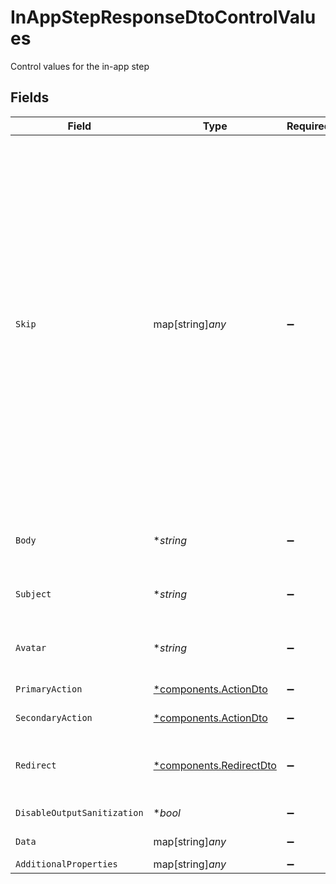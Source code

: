# InAppStepResponseDtoControlValues

Control values for the in-app step


## Fields

| Field                                                                                                                                                                                                        | Type                                                                                                                                                                                                         | Required                                                                                                                                                                                                     | Description                                                                                                                                                                                                  | Example                                                                                                                                                                                                      |
| ------------------------------------------------------------------------------------------------------------------------------------------------------------------------------------------------------------ | ------------------------------------------------------------------------------------------------------------------------------------------------------------------------------------------------------------ | ------------------------------------------------------------------------------------------------------------------------------------------------------------------------------------------------------------ | ------------------------------------------------------------------------------------------------------------------------------------------------------------------------------------------------------------ | ------------------------------------------------------------------------------------------------------------------------------------------------------------------------------------------------------------ |
| `Skip`                                                                                                                                                                                                       | map[string]*any*                                                                                                                                                                                             | :heavy_minus_sign:                                                                                                                                                                                           | JSONLogic filter conditions for conditionally skipping the step execution. Supports complex logical operations with AND, OR, and comparison operators. See https://jsonlogic.com/ for full typing reference. | {<br/>"and": [<br/>{<br/>"==": [<br/>{<br/>"var": "payload.tier"<br/>},<br/>"pro"<br/>]<br/>},<br/>{<br/>"==": [<br/>{<br/>"var": "subscriber.data.role"<br/>},<br/>"admin"<br/>]<br/>},<br/>{<br/>"\u003e": [<br/>{<br/>"var": "payload.amount"<br/>},<br/>"4"<br/>]<br/>}<br/>]<br/>} |
| `Body`                                                                                                                                                                                                       | **string*                                                                                                                                                                                                    | :heavy_minus_sign:                                                                                                                                                                                           | Content/body of the in-app message. Required if subject is empty.                                                                                                                                            |                                                                                                                                                                                                              |
| `Subject`                                                                                                                                                                                                    | **string*                                                                                                                                                                                                    | :heavy_minus_sign:                                                                                                                                                                                           | Subject/title of the in-app message. Required if body is empty.                                                                                                                                              |                                                                                                                                                                                                              |
| `Avatar`                                                                                                                                                                                                     | **string*                                                                                                                                                                                                    | :heavy_minus_sign:                                                                                                                                                                                           | URL for an avatar image. Must be a valid URL or start with / or {{ variable }}.                                                                                                                              |                                                                                                                                                                                                              |
| `PrimaryAction`                                                                                                                                                                                              | [*components.ActionDto](../../models/components/actiondto.md)                                                                                                                                                | :heavy_minus_sign:                                                                                                                                                                                           | Primary action button details.                                                                                                                                                                               |                                                                                                                                                                                                              |
| `SecondaryAction`                                                                                                                                                                                            | [*components.ActionDto](../../models/components/actiondto.md)                                                                                                                                                | :heavy_minus_sign:                                                                                                                                                                                           | Secondary action button details.                                                                                                                                                                             |                                                                                                                                                                                                              |
| `Redirect`                                                                                                                                                                                                   | [*components.RedirectDto](../../models/components/redirectdto.md)                                                                                                                                            | :heavy_minus_sign:                                                                                                                                                                                           | Redirection URL configuration for the main content click (if no actions defined/clicked)..                                                                                                                   |                                                                                                                                                                                                              |
| `DisableOutputSanitization`                                                                                                                                                                                  | **bool*                                                                                                                                                                                                      | :heavy_minus_sign:                                                                                                                                                                                           | Disable sanitization of the output.                                                                                                                                                                          |                                                                                                                                                                                                              |
| `Data`                                                                                                                                                                                                       | map[string]*any*                                                                                                                                                                                             | :heavy_minus_sign:                                                                                                                                                                                           | Additional data payload for the step.                                                                                                                                                                        |                                                                                                                                                                                                              |
| `AdditionalProperties`                                                                                                                                                                                       | map[string]*any*                                                                                                                                                                                             | :heavy_minus_sign:                                                                                                                                                                                           | N/A                                                                                                                                                                                                          |                                                                                                                                                                                                              |